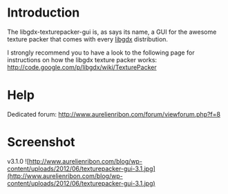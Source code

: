 # Introduction #

The libgdx-texturepacker-gui is, as says its name, a GUI for the awesome texture packer that comes with every [libgdx](http://libgdx.badlogicgames.com/) distribution.

I strongly recommend you to have a look to the following page for instructions on how the libgdx texture packer works:
http://code.google.com/p/libgdx/wiki/TexturePacker

# Help #

Dedicated forum: http://www.aurelienribon.com/forum/viewforum.php?f=8

# Screenshot #

v3.1.0
![http://www.aurelienribon.com/blog/wp-content/uploads/2012/06/texturepacker-gui-3.1.jpg](http://www.aurelienribon.com/blog/wp-content/uploads/2012/06/texturepacker-gui-3.1.jpg)